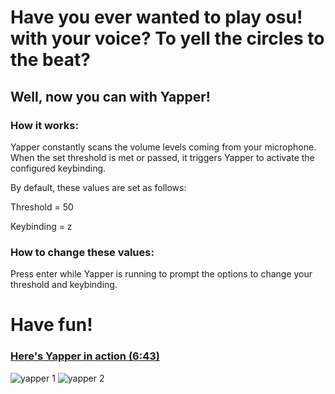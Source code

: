 # Have you ever wanted to play osu! with your voice? To yell the circles to the beat? 

## Well, now you can with Yapper!

### How it works:

Yapper constantly scans the volume levels coming from your microphone. When the set threshold is met or passed, it triggers Yapper to activate the configured keybinding.

By default, these values are set as follows:

Threshold = 50

Keybinding = z

### How to change these values:

Press enter while Yapper is running to prompt the options to change your threshold and keybinding.


# Have fun!

### [Here's Yapper in action (6:43)](https://www.youtube.com/watch?v=25XTscgFHYE?t=404)

![yapper 1](https://github.com/user-attachments/assets/3f2b1234-95d4-4fc9-9632-5c4185832377)
![yapper 2](https://github.com/user-attachments/assets/4b802f3d-0432-45e9-9478-e7bb2e838bfe)
